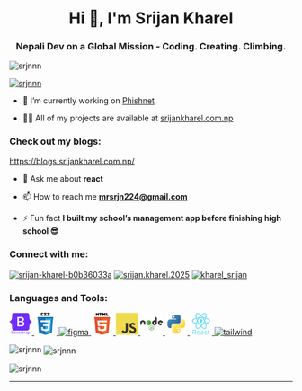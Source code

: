 <h1 align="center">Hi 👋, I'm Srijan Kharel</h1>
<h3 align="center">Nepali Dev on a Global Mission - Coding. Creating. Climbing.</h3>

<p align="left"> <img src="https://komarev.com/ghpvc/?username=srjnnn&label=Profile%20views&color=0e75b6&style=flat" alt="srjnnn" /> </p>

<p align="left"> <a href="https://github.com/ryo-ma/github-profile-trophy"><img src="https://github-profile-trophy.vercel.app/?username=srjnnn" alt="srjnnn" /></a> </p>

- 🔭 I’m currently working on [Phishnet](https://phishnet.srijankharel.com.np)

- 👨‍💻 All of my projects are available at [srijankharel.com.np](https://www.srijankharel.com.np)

<h3 align="left">Check out my blogs:</h3>
<p align="left">
  <a href="https://blogs.srijankharel.com.np/" target="_blank" rel="noopener noreferrer">https://blogs.srijankharel.com.np/</a>
</p>

- 💬 Ask me about **react**

- 📫 How to reach me **mrsrjn224@gmail.com**

- ⚡ Fun fact **I built my school’s management app before finishing high school 😎**

<h3 align="left">Connect with me:</h3>
<p align="left">
  <a href="https://linkedin.com/in/srijan-kharel-b0b36033a" target="blank"><img align="center" src="https://raw.githubusercontent.com/rahuldkjain/github-profile-readme-generator/master/src/images/icons/Social/linked-in-alt.svg" alt="srijan-kharel-b0b36033a" height="30" width="40" /></a>
  <a href="https://fb.com/srijan.kharel.2025" target="blank"><img align="center" src="https://raw.githubusercontent.com/rahuldkjain/github-profile-readme-generator/master/src/images/icons/Social/facebook.svg" alt="srijan.kharel.2025" height="30" width="40" /></a>
  <a href="https://instagram.com/kharel_srijan" target="blank"><img align="center" src="https://raw.githubusercontent.com/rahuldkjain/github-profile-readme-generator/master/src/images/icons/Social/instagram.svg" alt="kharel_srijan" height="30" width="40" /></a>
</p>

<h3 align="left">Languages and Tools:</h3>
<p align="left"> 
  <a href="https://getbootstrap.com" target="_blank" rel="noreferrer"> <img src="https://raw.githubusercontent.com/devicons/devicon/master/icons/bootstrap/bootstrap-plain-wordmark.svg" alt="bootstrap" width="40" height="40"/> </a> 
  <a href="https://www.w3schools.com/css/" target="_blank" rel="noreferrer"> <img src="https://raw.githubusercontent.com/devicons/devicon/master/icons/css3/css3-original-wordmark.svg" alt="css3" width="40" height="40"/> </a> 
  <a href="https://www.figma.com/" target="_blank" rel="noreferrer"> <img src="https://www.vectorlogo.zone/logos/figma/figma-icon.svg" alt="figma" width="40" height="40"/> </a> 
  <a href="https://www.w3.org/html/" target="_blank" rel="noreferrer"> <img src="https://raw.githubusercontent.com/devicons/devicon/master/icons/html5/html5-original-wordmark.svg" alt="html5" width="40" height="40"/> </a> 
  <a href="https://developer.mozilla.org/en-US/docs/Web/JavaScript" target="_blank" rel="noreferrer"> <img src="https://raw.githubusercontent.com/devicons/devicon/master/icons/javascript/javascript-original.svg" alt="javascript" width="40" height="40"/> </a> 
  <a href="https://nodejs.org" target="_blank" rel="noreferrer"> <img src="https://raw.githubusercontent.com/devicons/devicon/master/icons/nodejs/nodejs-original-wordmark.svg" alt="nodejs" width="40" height="40"/> </a> 
  <a href="https://www.python.org" target="_blank" rel="noreferrer"> <img src="https://raw.githubusercontent.com/devicons/devicon/master/icons/python/python-original.svg" alt="python" width="40" height="40"/> </a> 
  <a href="https://reactjs.org/" target="_blank" rel="noreferrer"> <img src="https://raw.githubusercontent.com/devicons/devicon/master/icons/react/react-original-wordmark.svg" alt="react" width="40" height="40"/> </a> 
  <a href="https://tailwindcss.com/" target="_blank" rel="noreferrer"> <img src="https://www.vectorlogo.zone/logos/tailwindcss/tailwindcss-icon.svg" alt="tailwind" width="40" height="40"/> </a> 
</p>

<p><img align="left" src="https://github-readme-stats.vercel.app/api/top-langs?username=srjnnn&show_icons=true&locale=en&layout=compact" alt="srjnnn" /></p>

<p>&nbsp;<img align="center" src="https://github-readme-stats.vercel.app/api?username=srjnnn&show_icons=true&locale=en" alt="srjnnn" /></p>

<p><img align="center" src="https://github-readme-streak-stats.herokuapp.com/?user=srjnnn&" alt="srjnnn" /></p>

---



